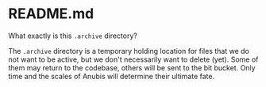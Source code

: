 # README.md
What exactly is this `.archive` directory?

The `.archive` directory is a temporary holding location for files that we do
not want to be active, but we don't necessarily want to delete (yet). Some of
them may return to the codebase, others will be sent to the bit bucket. Only
time and the scales of Anubis will determine their ultimate fate.
